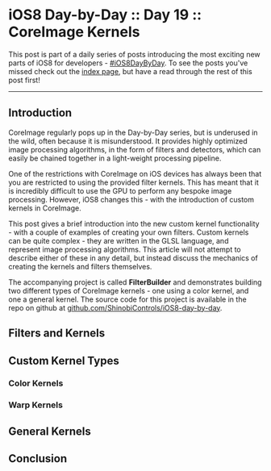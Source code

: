 # iOS8 Day-by-Day :: Day 19 :: CoreImage Kernels

This post is part of a daily series of posts introducing the most exciting new
parts of iOS8 for developers - [#iOS8DayByDay](https://twitter.com/search?q=%23iOS8DayByDay).
To see the posts you've missed check out the [index page](http://shinobicontrols.com/iOS8DayByDay),
but have a read through the rest of this post first!

---

## Introduction

CoreImage regularly pops up in the Day-by-Day series, but is underused in the 
wild, often because it is misunderstood. It provides highly optimized image
processing algorithms, in the form of filters and detectors, which can easily be
chained together in a light-weight processing pipeline.

One of the restrictions with CoreImage on iOS devices has always been that you
are restricted to using the provided filter kernels. This has meant that it is
incredibly difficult to use the GPU to perform any bespoke image processing.
However, iOS8 changes this - with the introduction of custom kernels in
CoreImage.

This post gives a brief introduction into the new custom kernel functionality -
with a couple of examples of creating your own filters. Custom kernels can be
quite complex - they are written in the GLSL language, and represent image
processing algorithms. This article will not attempt to describe either of these
in any detail, but instead discuss the mechanics of creating the kernels and
filters themselves.

The accompanying project is called __FilterBuilder__ and demonstrates building
two different types of CoreImage kernels - one using a color kernel, and one a
general kernel. The source code for this project is available in the repo on
github at [github.com/ShinobiControls/iOS8-day-by-day](http://github.com/ShinobiControls/iOS8-day-by-day).

## Filters and Kernels


## Custom Kernel Types

### Color Kernels


### Warp Kernels


## General Kernels


## Conclusion
